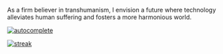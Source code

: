 As a firm believer in transhumanism, I envision a future where technology alleviates human suffering and fosters a more harmonious world.

[![autocomplete](https://codeium.com/badges/user/broisnischal/autocomplete)](https://codeium.com/profile/broisnischal)

[![streak](https://codeium.com/badges/v2/user/broisnischal/streak)](https://codeium.com/profile/broisnischal)
